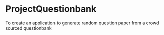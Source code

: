 # ProjectQuestionbank
To create an application to generate random question paper from a crowd sourced questionbank
